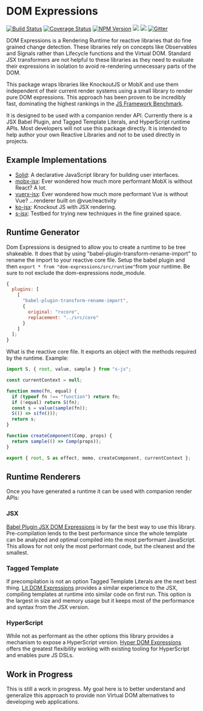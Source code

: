 # DOM Expressions

[![Build Status](https://img.shields.io/travis/com/ryansolid/dom-expressions.svg?style=flat)](https://travis-ci.com/ryansolid/dom-expressions)
[![Coverage Status](https://img.shields.io/coveralls/github/ryansolid/dom-expressions.svg?style=flat)](https://coveralls.io/github/ryansolid/dom-expressions?branch=master)
[![NPM Version](https://img.shields.io/npm/v/dom-expressions.svg?style=flat)](https://www.npmjs.com/package/dom-expressions)
![](https://img.shields.io/bundlephobia/minzip/dom-expressions.svg?style=flat)
![](https://img.shields.io/npm/dt/dom-expressions.svg?style=flat)
[![Gitter](https://img.shields.io/gitter/room/dom-expressions/community)](https://gitter.im/dom-expressions/community)

DOM Expressions is a Rendering Runtime for reactive libraries that do fine grained change detection. These libraries rely on concepts like Observables and Signals rather than Lifecycle functions and the Virtual DOM. Standard JSX transformers are not helpful to these libraries as they need to evaluate their expressions in isolation to avoid re-rendering unnecessary parts of the DOM.

This package wraps libraries like KnockoutJS or MobX and use them independent of their current render systems using a small library to render pure DOM expressions. This approach has been proven to be incredibly fast, dominating the highest rankings in the [JS Framework Benchmark](https://github.com/krausest/js-framework-benchmark).

It is designed to be used with a companion render API. Currently there is a JSX Babel Plugin, and Tagged Template Literals, and HyperScript runtime APIs. Most developers will not use this package directly. It is intended to help author your own Reactive Libraries and not to be used directly in projects.

## Example Implementations

- [Solid](https://github.com/ryansolid/solid): A declarative JavaScript library for building user interfaces.
- [mobx-jsx](https://github.com/ryansolid/mobx-jsx): Ever wondered how much more performant MobX is without React? A lot.
- [vuerx-jsx](https://github.com/ryansolid/vuerx-jsx): Ever wondered how much more performant Vue is without Vue? ...renderer built on @vue/reactivity
- [ko-jsx](https://github.com/ryansolid/ko-jsx): Knockout JS with JSX rendering.
- [s-jsx](https://github.com/ryansolid/s-jsx): Testbed for trying new techniques in the fine grained space.

## Runtime Generator

Dom Expressions is designed to allow you to create a runtime to be tree shakeable. It does that by using "babel-plugin-transform-rename-import" to rename the import to your reactive core file. Setup the babel plugin and then `export * from "dom-expressions/src/runtime"`from your runtime. Be sure to not exclude the dom-expressions node_module.

```js
{
  plugins: [
    [
      "babel-plugin-transform-rename-import",
      {
        original: "rxcore",
        replacement: "../src/core"
      }
    ]
  ];
}
```
What is the reactive core file. It exports an object with the methods required by the runtime.
Example:

```js
import S, { root, value, sample } from "s-js";

const currentContext = null;

function memo(fn, equal) {
  if (typeof fn !== "function") return fn;
  if (!equal) return S(fn);
  const s = value(sample(fn));
  S(() => s(fn()));
  return s;
}

function createComponent(Comp, props) {
  return sample(() => Comp(props));
}

export { root, S as effect, memo, createComponent, currentContext };
```

## Runtime Renderers

Once you have generated a runtime it can be used with companion render APIs:

### JSX

[Babel Plugin JSX DOM Expressions](https://github.com/ryansolid/dom-expressions/blob/master/packages/babel-plugin-jsx-dom-expressions) is by far the best way to use this library. Pre-compilation lends to the best performance since the whole template can be analyzed and optimal compiled into the most performant JavaScript. This allows for not only the most performant code, but the cleanest and the smallest.

### Tagged Template

If precompilation is not an option Tagged Template Literals are the next best thing. [Lit DOM Expressions](https://github.com/ryansolid/dom-expressions/blob/master/packages/lit-dom-expressions) provides a similar experience to the JSX, compiling templates at runtime into similar code on first run. This option is the largest in size and memory usage but it keeps most of the performance and syntax from the JSX version.

### HyperScript

While not as performant as the other options this library provides a mechanism to expose a HyperScript version. [Hyper DOM Expressions](https://github.com/ryansolid/dom-expressions/blob/master/packages/hyper-dom-expressions) offers the greatest flexibility working with existing tooling for HyperScript and enables pure JS DSLs.

## Work in Progress

This is still a work in progress. My goal here is to better understand and generalize this approach to provide non Virtual DOM alternatives to developing web applications.
